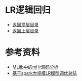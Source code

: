 # LR逻辑回归

* [返回顶层目录](../../../SUMMARY.md)
* [返回上层目录](mllib.md)



# 参考资料

* [MLlib中的ml lr源码分析](http://d0evi1.com/spark-lr/)
* [基于spark大规模LR模型调优总结](https://zhuanlan.zhihu.com/p/31307675)

